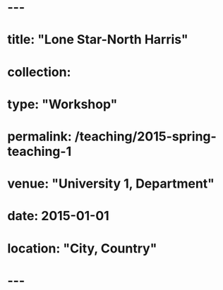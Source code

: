 # ---
# title: "Lone Star-North Harris"
# collection:
# type: "Workshop"
# permalink: /teaching/2015-spring-teaching-1
# venue: "University 1, Department"
# date: 2015-01-01
# location: "City, Country"
# ---
